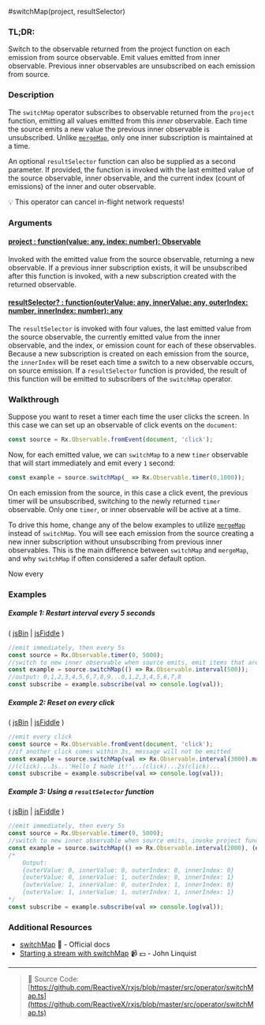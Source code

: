 #switchMap(project, resultSelector)

### TL;DR:
Switch to the observable returned from the project function on each emission from source observable. Emit values emitted from inner observable. Previous inner observables are unsubscribed on each emission from source.

### Description
The `switchMap` operator subscribes to observable returned from the `project` function, emitting all values emitted from this *inner* observable. Each time the source emits a new value the previous inner observable is unsubscribed. Unlike [`mergeMap`](mergemap.md), only one inner subscription is maintained at a time.

An optional `resultSelector` function can also be supplied as a second parameter. If provided, the function is invoked with the last emitted value of the source observable, inner observable, and the current index (count of emissions) of the inner and outer observable.

:bulb: This operator can cancel in-flight network requests!

### Arguments

#### [project : function(value: any, index: number): Observable](#example-1-restart-interval-every-5-seconds)
Invoked with the emitted value from the source observable, returning a new observable.  If a previous inner subscription exists, it will be unsubscribed after this function is invoked, with a new subscription created with the returned observable. 

#### [resultSelector? : function(outerValue: any, innerValue: any, outerIndex: number, innerIndex: number): any](#example-3-using-a-resultselector-function)
The `resultSelector` is invoked with four values, the last emitted value from the source observable, the currently emitted value from the inner observable, and the index, or emission count for each of these observables. Because a new subscription is created on each emission from the source, the `innerIndex` will be reset each time a switch to a new observable occurs, on source emission.  If a `resultSelector` function is provided, the result of this function will be emitted to subscribers of the `switchMap` operator.

### Walkthrough
Suppose you want to reset a timer each time the user clicks the screen. In this case we can set up an observable of click events on the `document`:

```js
const source = Rx.Observable.fromEvent(document, 'click');
```

Now, for each emitted value, we can `switchMap` to a new `timer` observable that will start immediately and emit every `1` second:

```js
const example = source.switchMap(_ => Rx.Observable.timer(0,1000));
```

On each emission from the source, in this case a click event, the previous timer will be unsubscribed, switching to the newly returned `timer` observable. Only one `timer`, or inner observable will be active at a time. 

To drive this home, change any of the below examples to utilize [`mergeMap`](mergemap.md) instead of `switchMap`. You will see each emission from the source creating a new inner subscription without unsubscribing from previous inner observables. This is the main difference between `switchMap` and `mergeMap`, and why `switchMap` if often considered a safer default option.

Now every

### Examples

##### Example 1: Restart interval every 5 seconds

( [jsBin](http://jsbin.com/birepuveya/1/edit?js,console) | [jsFiddle](https://jsfiddle.net/btroncone/6pz981gd/) )

```js
//emit immediately, then every 5s
const source = Rx.Observable.timer(0, 5000);
//switch to new inner observable when source emits, emit items that are emitted
const example = source.switchMap(() => Rx.Observable.interval(500));
//output: 0,1,2,3,4,5,6,7,8,9...0,1,2,3,4,5,6,7,8
const subscribe = example.subscribe(val => console.log(val));
```

##### Example 2: Reset on every click

( [jsBin](http://jsbin.com/zoruboxogo/1/edit?js,console) | [jsFiddle](https://jsfiddle.net/btroncone/y11v8aqz/) )

```js
//emit every click
const source = Rx.Observable.fromEvent(document, 'click');
//if another click comes within 3s, message will not be emitted
const example = source.switchMap(val => Rx.Observable.interval(3000).mapTo('Hello, I made it!'));
//(click)...3s...'Hello I made it!'...(click)...2s(click)...
const subscribe = example.subscribe(val => console.log(val));
```

##### Example 3: Using a `resultSelector` function

( [jsBin](http://jsbin.com/qobapubeze/1/edit?js,console) | [jsFiddle](https://jsfiddle.net/btroncone/nqfu534y/) )

```js
//emit immediately, then every 5s
const source = Rx.Observable.timer(0, 5000);
//switch to new inner observable when source emits, invoke project function and emit values
const example = source.switchMap(() => Rx.Observable.interval(2000), (outerValue, innerValue, outerIndex, innerIndex) => ({outerValue, innerValue, outerIndex, innerIndex}));
/*
	Output:
	{outerValue: 0, innerValue: 0, outerIndex: 0, innerIndex: 0}
	{outerValue: 0, innerValue: 1, outerIndex: 0, innerIndex: 1}
	{outerValue: 1, innerValue: 0, outerIndex: 1, innerIndex: 0}
	{outerValue: 1, innerValue: 1, outerIndex: 1, innerIndex: 1}
*/
const subscribe = example.subscribe(val => console.log(val));
```

### Additional Resources
* [switchMap](http://reactivex.io/rxjs/class/es6/Observable.js~Observable.html#instance-method-switchMap) :newspaper: - Official docs
* [Starting a stream with switchMap](https://egghead.io/lessons/rxjs-starting-a-stream-with-switchmap?course=step-by-step-async-javascript-with-rxjs) :video_camera: :dollar: - John Linquist

---
> :file_folder: Source Code:  [https://github.com/ReactiveX/rxjs/blob/master/src/operator/switchMap.ts](https://github.com/ReactiveX/rxjs/blob/master/src/operator/switchMap.ts)
